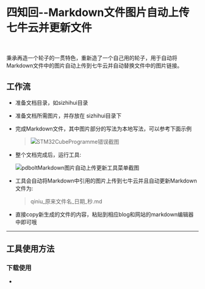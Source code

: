 # 四知回--Markdown文件图片自动上传七牛云并更新文件

&#8195;&#8195;

​ 秉承再造一个轮子的一贯特色，重新造了一个自己用的轮子，用于自动将Markdown文件中的图片自动上传到七牛云并自动替换文件中的图片链接。

##   工作流

-  准备文档目录，如sizhihui目录

- 准备文档所需图片，并存放在 sizhihui目录下

- 完成Markdown文件，其中图片部分的写法为本地写法，可以参考下面示例

  > ![STM32CubeProgramme错误截图](./stm32prog-err-pdbolt.jpg)

- 整个文档完成后，运行工具:

  ![pdboltMarkdown图片自动上传更新工具菜单截图](./pdbolt-markdown-upload-menu.jpg)

-  工具会自动将Markdown中引用的图片上传到七牛云并且自动更新Markdown文件为:

   > qiniu_原来文件名_日期_秒.md

- 直接copy新生成的文件的内容，粘贴到相应blog和网站的markdown编辑器中即可哦

------

##   工具使用方法

### 下载使用

- 


